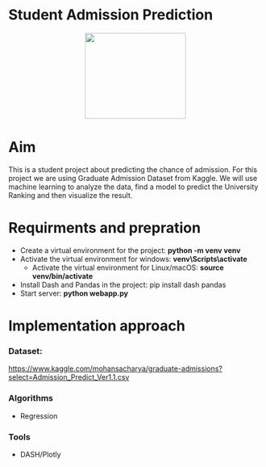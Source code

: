 # Student Admission Prediction

<p align="center">
<img src="https://github.com/LameesKadhim/SAP-project/blob/main/Frontend/assets/logo.png" width="200" height="170">
</p>

# Aim
This is a student project about predicting the chance of admission. For this project we are using Graduate Admission Dataset from Kaggle. We will use machine learning to analyze the data, find a model to predict the University Ranking and then visualize the result.

  
# Requirments and prepration

  * Create a virtual environment for the project: <b> python -m venv venv </b>
  * Activate the virtual environment for windows: <b> venv\Scripts\activate </b>
    - Activate the virtual environment for Linux/macOS: <b> source venv/bin/activate </b>
  * Install Dash and Pandas in the project: </b> pip install dash pandas </b>
  * Start server: <b> python webapp.py </b>
 
 
# Implementation approach   

### Dataset: 

  https://www.kaggle.com/mohansacharya/graduate-admissions?select=Admission_Predict_Ver1.1.csv

### Algorithms 

  * Regression

### Tools 

* DASH/Plotly


